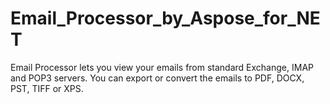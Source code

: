 Email_Processor_by_Aspose_for_NET
=================================

Email Processor lets you view your emails from standard Exchange, IMAP and POP3 servers. You can export or convert the emails to PDF, DOCX, PST, TIFF or XPS.
